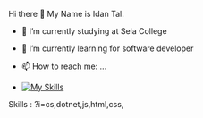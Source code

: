 Hi there 👋
My Name is Idan Tal.

- 🔭 I’m currently studying at Sela College
- 🌱 I’m currently learning for software developer


- 📫 How to reach me: ...
- [![My Skills](https://www.linkedin.com/in/idan~tal/?i=linkedin)](https://www.linkedin.com/feed/)

Skills :
?i=cs,dotnet,js,html,css,



<!--  
**idanNtal/idanNtal** is a ✨ _special_ ✨ repository because its `README.md` (this file) appears on your GitHub profile.

Here are some ideas to get you started:

- 🔭 I’m currently working on ...
- 🌱 I’m currently learning ...
- 👯 I’m looking to collaborate on ...
- 🤔 I’m looking for help with ...
- 💬 Ask me about ...
- 📫 How to reach me: ...
- 😄 Pronouns: ...
- ⚡ Fun fact: ...
-->
